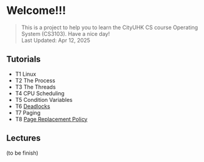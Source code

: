 # Welcome!!!
> This is a project to help you to learn the CityUHK CS course Operating System (CS3103). Have a nice day!<br>
> Last Updated: Apr 12, 2025
## Tutorials
- T1 Linux
- T2 The Process
- T3 The Threads
- T4 CPU Scheduling
- T5 Condition Variables
- T6 [Deadlocks](https://github.com/Cuber-Feng/CityU-CS3103/blob/main/CS3103-T6-Deadlock.md)
- T7 Paging
- T8 [Page Replacement Policy](https://github.com/Cuber-Feng/CityU-CS3103/blob/main/CS3103-T8-Page%20Replacement%20Policy.md)

## Lectures
(to be finish)
